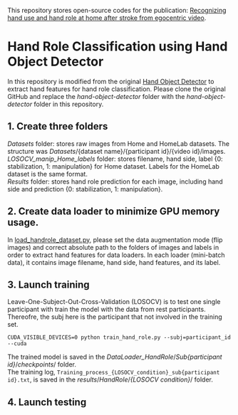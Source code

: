 This repository stores open-source codes for the publication: [Recognizing hand use and hand role at home after stroke from egocentric video](https://journals.plos.org/digitalhealth/article?id=10.1371/journal.pdig.0000361).  

# Hand Role Classification using Hand Object Detector  
In this repository is modified from the original [Hand Object Detector](https://github.com/ddshan/hand_object_detector) to extract hand features for hand role classification. Please clone the original GitHub and replace the _hand-object-detector_ folder with the _hand-object-detector_ folder in this repository. 
## 1. Create three folders
_Datasets_ folder: stores raw images from Home and HomeLab datasets. The structure was _Datasets_/{dataset name}/{participant id}/{video id}/images.  
_LOSOCV_manip_Home_labels_ folder: stores filename, hand side, label {0: stabilization, 1: manipulation} for Home dataset. Labels for the HomeLab dataset is the same format.  
_Results_ folder: stores hand role prediction for each image, including hand side and prediction {0: stabilization, 1: manipulation}.  

## 2. Create data loader to minimize GPU memory usage.
In [load_handrole_dataset.py](hand_object_detector/load_handrole_dataset.py), please set the data augmentation mode (flip images) and correct absolute path to the folders of images and labels in order to extract hand features for data loaders. In each loader (mini-batch data), it contains image filename, hand side, hand features, and its label.

## 3. Launch training
Leave-One-Subject-Out-Cross-Validation (LOSOCV) is to test one single participant with train the model with the data from rest participants. Thereofre, the subj here is the participant that not involved in the training set.  
```
CUDA_VISIBLE_DEVICES=0 python train_hand_role.py --subj=participant_id --cuda
```
The trained model is saved in the _DataLoader_HandRole_/_Sub{participant id}_/_checkpoints_/ folder.  
The training log, `Training_process_{LOSOCV_condition}_sub{participant id}.txt`, is saved in the _results_/_HandRole_/_{LOSOCV condition}_/ folder.  

## 4. Launch testing 


